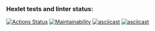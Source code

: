 ### Hexlet tests and linter status:
[![Actions Status](https://github.com/ganiev-dev/java-project-61/actions/workflows/hexlet-check.yml/badge.svg)](https://github.com/ganiev-dev/java-project-61/actions)
[![Maintainability](https://api.codeclimate.com/v1/badges/57d2a6553ec1ff176559/maintainability)](https://codeclimate.com/github/ganiev-dev/java-project-61/maintainability)
[![asciicast](https://asciinema.org/a/707934.svg)](https://asciinema.org/a/707934)
[![asciicast](https://asciinema.org/a/708413.svg)](https://asciinema.org/a/708413)
